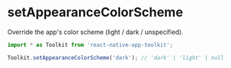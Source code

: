 # setAppearanceColorScheme

Override the app's color scheme (light / dark / unspecified).

```typescript
import * as Toolkit from 'react-native-app-toolkit';

Toolkit.setAppearanceColorScheme('dark'); // 'dark' | 'light' | null
```
